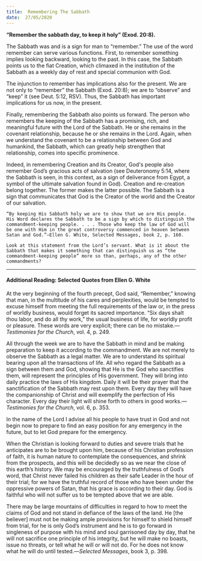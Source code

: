 ```yaml
---
title:  Remembering The Sabbath
date:  27/05/2020
---
```


**“Remember the sabbath day, to keep it holy” (Exod. 20:8).**

The Sabbath was and is a sign for man to “remember.” The use of the word remember can serve various functions. First, to remember something implies looking backward, looking to the past. In this case, the Sabbath points us to the fiat Creation, which climaxed in the institution of the Sabbath as a weekly day of rest and special communion with God.

The injunction to remember has implications also for the present. We are not only to “remember” the Sabbath (Exod. 20:8); we are to “observe” and “keep” it (see Deut. 5:12, RSV). Thus, the Sabbath has important implications for us now, in the present.

Finally, remembering the Sabbath also points us forward. The person who remembers the keeping of the Sabbath has a promising, rich, and meaningful future with the Lord of the Sabbath. He or she remains in the covenant relationship, because he or she remains in the Lord. Again, when we understand the covenant to be a relationship between God and humankind, the Sabbath, which can greatly help strengthen that relationship, comes into specific prominence.

Indeed, in remembering Creation and its Creator, God's people also remember God’s gracious acts of salvation (see Deuteronomy 5:14, where the Sabbath is seen, in this context, as a sign of deliverance from Egypt, a symbol of the ultimate salvation found in God). Creation and re-creation belong together. The former makes the latter possible. The Sabbath is a sign that communicates that God is the Creator of the world and the Creator of our salvation.

`“By keeping His Sabbath holy we are to show that we are His people. His Word declares the Sabbath to be a sign by which to distinguish the commandment-keeping people. . . . Those who keep the law of God will be one with Him in the great controversy commenced in heaven between Satan and God.”—Ellen G. White, Selected Messages, book 2, p. 160.`

`Look at this statement from the Lord’s servant. What is it about the Sabbath that makes it something that can distinguish us as “the commandment-keeping people” more so than, perhaps, any of the other commandments?`

---

#### Additional Reading: Selected Quotes from Ellen G. White

At the very beginning of the fourth precept, God said, “Remember,” knowing that man, in the multitude of his cares and perplexities, would be tempted to excuse himself from meeting the full requirements of the law or, in the press of worldly business, would forget its sacred importance. “Six days shalt thou labor, and do all thy work,” the usual business of life, for worldly profit or pleasure. These words are very explicit; there can be no mistake.—_Testimonies for the Church_, vol. 4, p. 249.

All through the week we are to have the Sabbath in mind and be making preparation to keep it according to the commandment. We are not merely to observe the Sabbath as a legal matter. We are to understand its spiritual bearing upon all the transactions of life. All who regard the Sabbath as a sign between them and God, showing that He is the God who sanctifies them, will represent the principles of His government. They will bring into daily practice the laws of His kingdom. Daily it will be their prayer that the sanctification of the Sabbath may rest upon them. Every day they will have the companionship of Christ and will exemplify the perfection of His character. Every day their light will shine forth to others in good works.—_Testimonies for the Church_, vol. 6, p. 353.

In the name of the Lord I advise all his people to have trust in God and not begin now to prepare to find an easy position for any emergency in the future, but to let God prepare for the emergency.

When the Christian is looking forward to duties and severe trials that he anticipates are to be brought upon him, because of his Christian profession of faith, it is human nature to contemplate the consequences, and shrink from the prospects, and this will be decidedly so as we near the close of this earth’s history. We may be encouraged by the truthfulness of God’s word, that Christ never failed his children as their safe Leader in the hour of their trial; for we have the truthful record of those who have been under the oppressive powers of Satan, that his grace is according to their day. God is faithful who will not suffer us to be tempted above that we are able.

There may be large mountains of difficulties in regard to how to meet the claims of God and not stand in defiance of the laws of the land. He [the believer] must not be making ample provisions for himself to shield himself from trial, for he is only God’s instrument and he is to go forward in singleness of purpose with his mind and soul garrisoned day by day, that he will not sacrifice one principle of his integrity, but he will make no boasts, issue no threats, or tell what he will or will not do. For he does not know what he will do until tested.—_Selected Messages_, book 3, p. 398.